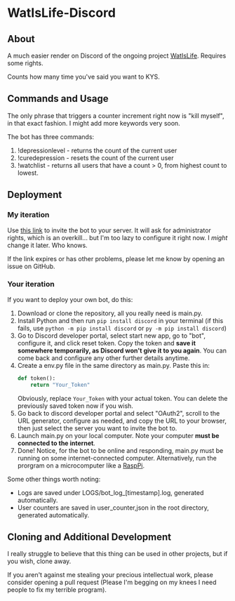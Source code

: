 # WatIsLife-Discord

## About
A much easier render on Discord of the ongoing project [WatIsLife](https://github.com/plane-paper/WatIsLife). Requires some rights.

Counts how many time you've said you want to KYS.

## Commands and Usage

The only phrase that triggers a counter increment right now is "kill myself", in that exact fashion. I might add more keywords very soon.

The bot has three commands:
1. !depressionlevel - returns the count of the current user
2. !curedepression - resets the count of the current user
3. !watchlist - returns all users that have a count > 0, from highest count to lowest.

## Deployment

### My iteration
Use [this link](https://discord.com/oauth2/authorize?client_id=1349295351538126858&permissions=8&integration_type=0&scope=bot) to invite the bot to your server. It will ask for administrator rights, which is an overkill... but I'm too lazy to configure it right now. I *might* change it later. Who knows.

If the link expires or has other problems, please let me know by opening an issue on GitHub.

### Your iteration
If you want to deploy your own bot, do this:
1. Download or clone the repository, all you really need is main.py.
2. Install Python and then run `pip install discord` in your terminal (if this fails, use `python -m pip install discord` or `py -m pip install discord`)
3. Go to Discord developer portal, select start new app, go to "bot", configure it, and click reset token. Copy the token and **save it somewhere temporarily, as Discord won't give it to you again**. You can come back and configure any other further details anytime.
4. Create a env.py file in the same directory as main.py. Paste this in:
    ```python
    def token():
        return "Your_Token"
    ```
    Obviously, replace `Your_Token` with your actual token. You can delete the previously saved token now if you wish.
5. Go back to discord developer portal and select "OAuth2", scroll to the URL generator, configure as needed, and copy the URL to your browser, then just select the server you want to invite the bot to.
6. Launch main.py on your local computer. Note your computer **must be connected to the internet**.
7. Done! Notice, for the bot to be online and responding, main.py must be running on some internet-connected computer. Alternatively, run the prorgram on a microcomputer like a [RaspPi](https://www.raspberrypi.com/documentation/computers/os.html).

Some other things worth noting:
- Logs are saved under LOGS/bot_log_[timestamp].log, generated automatically.
- User counters are saved in user_counter,json in the root directory, generated automatically.


## Cloning and Additional Development
I really struggle to believe that this thing can be used in other projects, but if you wish, clone away.

If you aren't against me stealing your precious intellectual work, please consider opening a pull request (Please I'm begging on my knees I need people to fix my terrible program).
